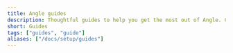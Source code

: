 ```yaml
---
title: Angle guides
description: Thoughtful guides to help you get the most out of Angle. Created and curated by the Angle team.
short: Guides
tags: ["guides", "guide"]
aliases: ["/docs/setup/guides"]
---
```

